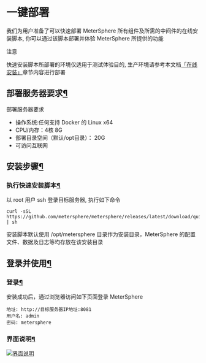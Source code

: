 # 一键部署

我们为用户准备了可以快速部署 MeterSphere 所有组件及所需的中间件的在线安装脚本, 你可以通过该脚本部署并体验 MeterSphere 所提供的功能

注意

快速安装脚本所部署的环境仅适用于测试体验目的, 生产环境请参考本文档[「在线安装」](https://metersphere.io/docs/installation/online_installation/)章节内容进行部署

## 部署服务器要求[¶](https://metersphere.io/docs/quick_start/quick_start/#_1)

部署服务器要求

- 操作系统:任何支持 Docker 的 Linux x64
- CPU/内存：4核 8G
- 部署目录空间（默认/opt目录）： 20G
- 可访问互联网

## 安装步骤[¶](https://metersphere.io/docs/quick_start/quick_start/#_2)

### 执行快速安装脚本[¶](https://metersphere.io/docs/quick_start/quick_start/#_3)

以 root 用户 ssh 登录目标服务器, 执行如下命令

```
curl -sSL https://github.com/metersphere/metersphere/releases/latest/download/quick_start.sh | sh
```

安装脚本默认使用 /opt/metersphere 目录作为安装目录，MeterSphere 的配置文件、数据及日志等均存放在该安装目录

## 登录并使用[¶](https://metersphere.io/docs/quick_start/quick_start/#_4)

### 登录[¶](https://metersphere.io/docs/quick_start/quick_start/#_5)

安装成功后，通过浏览器访问如下页面登录 MeterSphere

```
地址: http://目标服务器IP地址:8081
用户名: admin
密码: metersphere
```

### 界面说明[¶](https://metersphere.io/docs/quick_start/quick_start/#_6)



[![界面说明](https://metersphere.io/docs/img/layout.png)](https://metersphere.io/docs/img/layout.png)